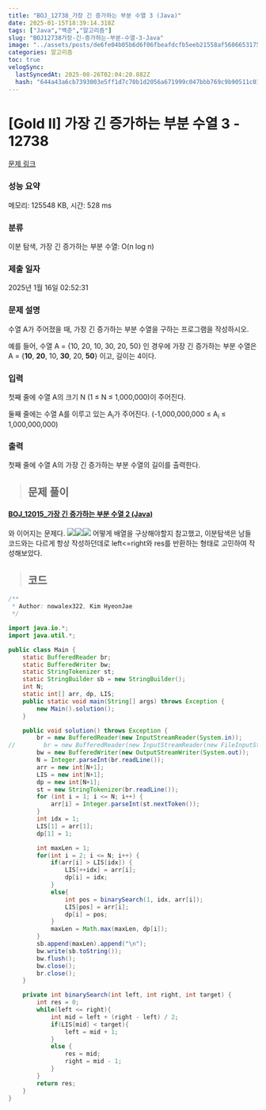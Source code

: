 ```yaml
---
title: "BOJ_12738_가장 긴 증가하는 부분 수열 3 (Java)"
date: 2025-01-15T18:39:14.318Z
tags: ["Java","백준","알고리즘"]
slug: "BOJ12738가장-긴-증가하는-부분-수열-3-Java"
image: "../assets/posts/de6fe04b05b6d6f06fbeafdcfb5eeb21558af560665317530e08999b1ad0482e.png"
categories: 알고리즘
toc: true
velogSync:
  lastSyncedAt: 2025-08-26T02:04:20.882Z
  hash: "644a43a6cb7393003e5ff1d7c70b1d2056a671999c047bbb769c9b90511c01bc"
---
```


# [Gold II] 가장 긴 증가하는 부분 수열 3 - 12738 

[문제 링크](https://www.acmicpc.net/problem/12738) 

### 성능 요약

메모리: 125548 KB, 시간: 528 ms

### 분류

이분 탐색, 가장 긴 증가하는 부분 수열: O(n log n)

### 제출 일자

2025년 1월 16일 02:52:31

### 문제 설명

<p>수열 A가 주어졌을 때, 가장 긴 증가하는 부분 수열을 구하는 프로그램을 작성하시오.</p>

<p>예를 들어, 수열 A = {10, 20, 10, 30, 20, 50} 인 경우에 가장 긴 증가하는 부분 수열은 A = {<strong>10</strong>, <strong>20</strong>, 10, <strong>30</strong>, 20, <strong>50</strong>} 이고, 길이는 4이다.</p>

### 입력 

 <p>첫째 줄에 수열 A의 크기 N (1 ≤ N ≤ 1,000,000)이 주어진다.</p>

<p>둘째 줄에는 수열 A를 이루고 있는 A<sub>i</sub>가 주어진다. (-1,000,000,000 ≤ A<sub>i</sub> ≤ 1,000,000,000)</p>

### 출력 

 <p>첫째 줄에 수열 A의 가장 긴 증가하는 부분 수열의 길이를 출력한다.</p>

> ## 문제 풀이

#### [BOJ_12015_가장 긴 증가하는 부분 수열 2 (Java)](https://velog.io/@kguswo/BOJ12015%EA%B0%80%EC%9E%A5-%EA%B8%B4-%EC%A6%9D%EA%B0%80%ED%95%98%EB%8A%94-%EB%B6%80%EB%B6%84-%EC%88%98%EC%97%B4-2-Java)
와 이어지는 문제다.
![](/assets/posts/f5410f580516fd33e50f8d96d04d559c93214a98e813d025b0e040006d96b586.png)![](/assets/posts/aaac4d87cd165fff7a68dd62da438e8a481a4e0b0b4675eedf6037cec5f96bb8.png)![](/assets/posts/a29556c94eadd14cead837b5316bfe8203ee6180cd401fbf3fbc27a4b15ec835.png)
어떻게 배열을 구상해야할지 참고했고, 이분탐색은 남들 코드와는 다르게 항상 작성하던데로 left<=right와 res를 반환하는 형태로 고민하여 작성해보았다. 

> ## 코드

```java
/**
 * Author: nowalex322, Kim HyeonJae
 */

import java.io.*;
import java.util.*;

public class Main {
    static BufferedReader br;
    static BufferedWriter bw;
    static StringTokenizer st;
    static StringBuilder sb = new StringBuilder();
    int N;
    static int[] arr, dp, LIS;
    public static void main(String[] args) throws Exception {
        new Main().solution();
    }

    public void solution() throws Exception {
        br = new BufferedReader(new InputStreamReader(System.in));
//        br = new BufferedReader(new InputStreamReader(new FileInputStream("src/main/java/BOJ_12015_가장긴증가하는부분수열2/input.txt")));
        bw = new BufferedWriter(new OutputStreamWriter(System.out));
        N = Integer.parseInt(br.readLine());
        arr = new int[N+1];
        LIS = new int[N+1];
        dp = new int[N+1];
        st = new StringTokenizer(br.readLine());
        for (int i = 1; i <= N; i++) {
            arr[i] = Integer.parseInt(st.nextToken());
        }
        int idx = 1;
        LIS[1] = arr[1];
        dp[1] = 1;

        int maxLen = 1;
        for(int i = 2; i <= N; i++) {
            if(arr[i] > LIS[idx]) {
                LIS[++idx] = arr[i];
                dp[i] = idx;
            }
            else{
                int pos = binarySearch(1, idx, arr[i]);
                LIS[pos] = arr[i];
                dp[i] = pos;
            }
            maxLen = Math.max(maxLen, dp[i]);
        }
        sb.append(maxLen).append("\n");
        bw.write(sb.toString());
        bw.flush();
        bw.close();
        br.close();
    }

    private int binarySearch(int left, int right, int target) {
        int res = 0;
        while(left <= right){
            int mid = left + (right - left) / 2;
            if(LIS[mid] < target){
                left = mid + 1;
            }
            else {
                res = mid;
                right = mid - 1;
            }
        }
        return res;
    }
}
```
